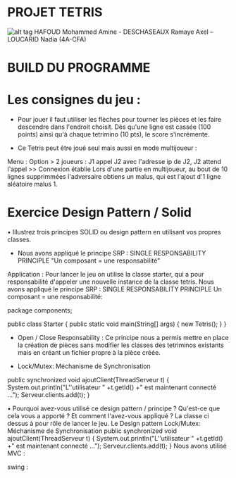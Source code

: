 PROJET TETRIS 
=============
![alt tag](http://imageshack.com/a/img924/7203/qJFuV6.png)
HAFOUD Mohammed Amine - DESCHASEAUX Ramaye Axel – LOUCARID Nadia (4A-CFA)

BUILD DU PROGRAMME 
==================

Les consignes du jeu : 
=======================
- Pour jouer il faut utiliser les flèches pour tourner les pièces et les faire descendre dans l'endroit choisit. Dès qu'une ligne est cassée (100 points) ainsi qu'à chaque tetrimino (10 pts), le score s'incrémente.


- Ce Tetris peut être joué seul mais aussi en mode multijoueur :

Menu : Option > 2 joueurs : J1 appel J2 avec l'adresse ip de J2, J2 attend l'appel >> Connexion établie
Lors d'une partie en multijoueur, au bout de 10 lignes supprimmées l'adversaire obtiens un malus, qui est l'ajout d'1 ligne aléatoire malus 1.


Exercice Design Pattern / Solid
===============================


•	Illustrez trois principes SOLID ou design pattern en utilisant vos propres classes.

- Nous avons appliqué le principe SRP : SINGLE RESPONSABILITY PRINCIPLE 
"Un composant = une responsabilité"

Application :
Pour lancer le jeu on utilise la classe starter, qui a pour responsabilité d'appeler une nouvelle instance de la classe tetris.
Nous avons appliqué le principe SRP : SINGLE RESPONSABILITY PRINCIPLE 
Un composant = une responsabilité: 

package components;

public class Starter {
	public static void main(String[] args) {
		new Tetris();
	}
}


- Open / Close Responsability :
Ce principe nous a permis mettre en place la création de pièces sans modifier les classes des tetriminos existants mais en créant un fichier propre à la pièce créée.


- Lock/Mutex: Méchanisme de Synchronisation 

public synchronized void ajoutClient(ThreadServeur t) { System.out.println("L''utilisateur " +t.getId() +" est maintenant connecté ..."); Serveur.clients.add(t); }


•	Pourquoi avez-vous utilisé ce design pattern / principe ? Qu'est-ce que cela vous a apporté ? Et comment l'avez-vous appliqué ?
La classe ci dessus à pour rôle de lancer le jeu. Le Design pattern Lock/Mutex: Méchanisme de Synchronisation public synchronized void ajoutClient(ThreadServeur t) { System.out.println("L''utilisateur " +t.getId() +" est maintenant connecté ..."); Serveur.clients.add(t); }
Nous avons utilisé 
MVC : 

swing : 





